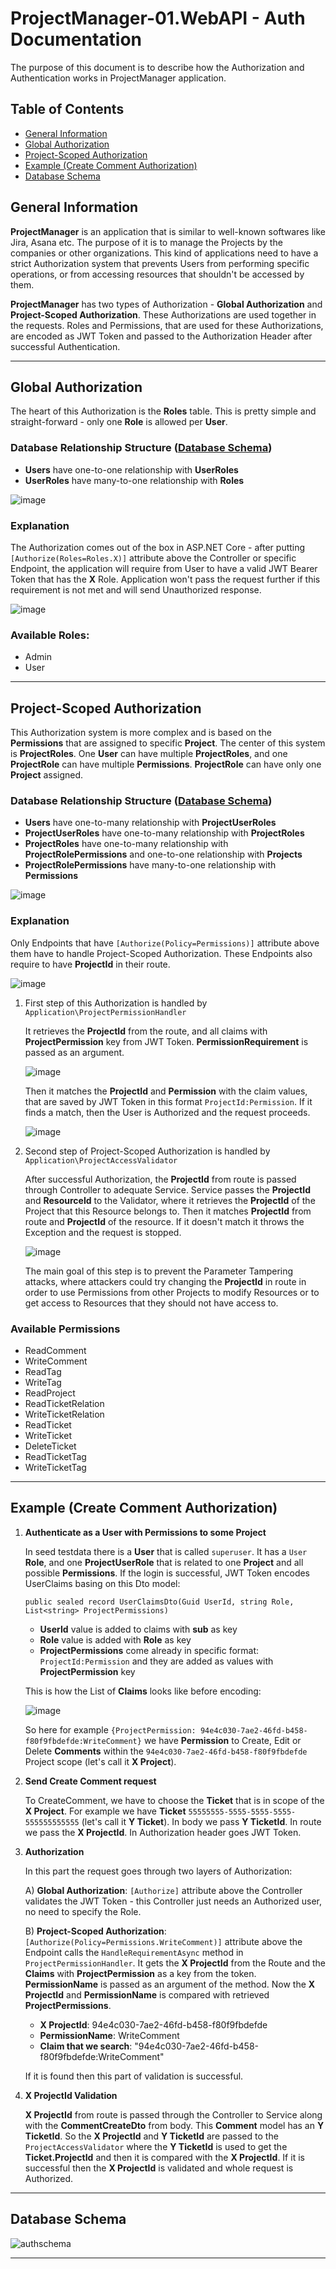 # ProjectManager-01.WebAPI - Auth Documentation

The purpose of this document is to describe how the Authorization and Authentication works in ProjectManager application.

## Table of Contents

- [General Information](#general-information)
- [Global Authorization](#global-authorization)
- [Project-Scoped Authorization](#project-scoped-authorization)
- [Example (Create Comment Authorization)](#example-create-comment-authorization)
- [Database Schema](#database-schema)

## General Information

**ProjectManager** is an application that is similar to well-known softwares like Jira, Asana etc. The purpose of it is to manage the Projects by the companies or other organizations. This kind of applications need to have a strict Authorization system that prevents Users from performing specific operations, or from accessing resources that shouldn't be accessed by them.

**ProjectManager** has two types of Authorization - **Global Authorization** and **Project-Scoped Authorization**. These Authorizations are used together in the requests. Roles and Permissions, that are used for these Authorizations, are encoded as JWT Token and passed to the Authorization Header after successful Authentication.

---

## Global Authorization
The heart of this Authorization is the **Roles** table. This is pretty simple and straight-forward - only one **Role** is allowed per **User**.

### Database Relationship Structure ([Database Schema](#database-schema))
- **Users** have one-to-one relationship with **UserRoles**
- **UserRoles** have many-to-one relationship with **Roles**

![image](https://github.com/user-attachments/assets/b5d2a4cf-b878-43df-b1ab-5a0d9e3a9af2)

### Explanation
The Authorization comes out of the box in ASP.NET Core - after putting `[Authorize(Roles=Roles.X)]` attribute above the Controller or specific Endpoint, the application will require from User to have a valid JWT Bearer Token that has the **X** Role. Application won't pass the request further if this requirement is not met and will send Unauthorized response.

![image](https://github.com/user-attachments/assets/7acc8b6a-738d-4397-beb9-ad0d5ba19418)


### Available Roles:
- Admin
- User

---

## Project-Scoped Authorization
This Authorization system is more complex and is based on the **Permissions** that are assigned to specific **Project**. The center of this system is **ProjectRoles**. One **User** can have multiple **ProjectRoles**, and one **ProjectRole** can have multiple **Permissions**. **ProjectRole** can have only one **Project** assigned.

### Database Relationship Structure ([Database Schema](#database-schema))
- **Users** have one-to-many relationship with **ProjectUserRoles**
- **ProjectUserRoles** have one-to-many relationship with **ProjectRoles**
- **ProjectRoles** have one-to-many relationship with **ProjectRolePermissions** and one-to-one relationship with **Projects**
- **ProjectRolePermissions** have many-to-one relationship with **Permissions**

![image](https://github.com/user-attachments/assets/3568ed79-c530-4574-8a24-3986150f5e46)

### Explanation
Only Endpoints that have `[Authorize(Policy=Permissions)]` attribute above them have to handle Project-Scoped Authorization. These Endpoints also require to have **ProjectId** in their route. 

![image](https://github.com/user-attachments/assets/e191ca43-5026-4020-ab06-9c9ff7153ddb)

1. First step of this Authorization is handled by `Application\ProjectPermissionHandler`

   It retrieves the **ProjectId** from the route, and all claims with **ProjectPermission** key from JWT Token. **PermissionRequirement** is passed as an argument.

   ![image](https://github.com/user-attachments/assets/c6aa14c3-343f-475d-8812-0d79b942f361)

   Then it matches the **ProjectId** and **Permission** with the claim values, that are saved by JWT Token in this format `ProjectId:Permission`. If it finds a match, then the User is Authorized and the request proceeds.

   ![image](https://github.com/user-attachments/assets/14a71374-8353-41bf-9d65-3d8befe7afbd)

2. Second step of Project-Scoped Authorization is handled by `Application\ProjectAccessValidator`

    After successful Authorization, the **ProjectId** from route is passed through Controller to adequate Service. Service passes the **ProjectId** and **ResourceId** to the Validator, where it retrieves the **ProjectId** of the Project that this Resource belongs to. Then it matches **ProjectId** from route and **ProjectId** of the resource. If it doesn't match it throws the Exception and the request is stopped.

   ![image](https://github.com/user-attachments/assets/e2409b12-18e6-491f-9b07-828461a4afa7)

    The main goal of this step is to prevent the Parameter Tampering attacks, where attackers could try changing the **ProjectId** in route in order to use Permissions from other Projects to modify Resources or to get access to Resources that they should not have access to.

### Available Permissions
- ReadComment
- WriteComment
- ReadTag
- WriteTag
- ReadProject
- ReadTicketRelation
- WriteTicketRelation
- ReadTicket
- WriteTicket
- DeleteTicket
- ReadTicketTag
- WriteTicketTag

---

## Example (Create Comment Authorization)
1. **Authenticate as a User with Permissions to some Project**

    In seed testdata there is a **User** that is called `superuser`. It has a `User` **Role**, and one **ProjectUserRole** that is related to one **Project** and all possible **Permissions**. If the login is successful, JWT Token encodes UserClaims basing on this Dto model:

    `public sealed record UserClaimsDto(Guid UserId, string Role, List<string> ProjectPermissions)`

    - **UserId** value is added to claims with **sub** as key
    - **Role** value is added with **Role** as key
    - **ProjectPermissions** come already in specific format: `ProjectId:Permission` and they are added as values with **ProjectPermission** key

    This is how the List of **Claims** looks like before encoding:

    ![image](https://github.com/user-attachments/assets/16b08b03-a5ef-4e3b-a129-d79a8c9c268f)

    So here for example `{ProjectPermission: 94e4c030-7ae2-46fd-b458-f80f9fbdefde:WriteComment}` we have **Permission** to Create, Edit or Delete **Comments** within the `94e4c030-7ae2-46fd-b458-f80f9fbdefde` Project scope (let's call it **X Project**).

2. **Send Create Comment request**

    To CreateComment, we have to choose the **Ticket** that is in scope of the **X Project**. For example we have **Ticket** `55555555-5555-5555-5555-555555555555` (let's call it **Y Ticket**). In body we pass **Y TicketId**. In route we pass the **X ProjectId**. In Authorization header goes JWT Token.

3. **Authorization**

    In this part the request goes through two layers of Authorization:

     A) **Global Authorization**: `[Authorize]` attribute above the Controller validates the JWT Token - this Controller just needs an Authorized user, no need to specify the Role.
   
     B) **Project-Scoped Authorization**: `[Authorize(Policy=Permissions.WriteComment)]` attribute above the Endpoint calls the `HandleRequirementAsync` method in `ProjectPermissionHandler`. It gets the **X ProjectId** from the Route and the **Claims** with **ProjectPermission** as a key from the token. **PermissionName** is passed as an argument of the method. Now the **X ProjectId** and **PermissionName** is compared with retrieved **ProjectPermissions**.

     - **X ProjectId**: 94e4c030-7ae2-46fd-b458-f80f9fbdefde
     - **PermissionName**: WriteComment
     - **Claim that we search**: "94e4c030-7ae2-46fd-b458-f80f9fbdefde:WriteComment"

     If it is found then this part of validation is successful.

4. **X ProjectId Validation**

    **X ProjectId** from route is passed through the Controller to Service along with the **CommentCreateDto** from body. This **Comment** model has an **Y TicketId**. So the **X ProjectId** and **Y TicketId** are passed to the `ProjectAccessValidator` where the **Y TicketId** is used to get the **Ticket.ProjectId** and then it is compared with the **X ProjectId**. If it is successful then the **X ProjectId** is validated and whole request is Authorized.

---

## Database Schema

![authschema](https://github.com/user-attachments/assets/a776a787-fb2e-49e9-8f65-293564509359)

---


